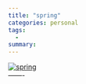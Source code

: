 ```yaml
---
title: "spring"
categories: personal
tags:
  -
summary: 
---
```

<p><a href="http://www.flickr.com/photos/87949960@N00/7808904/"><img src="http://photos6.flickr.com/7808904_516a612601_s.jpg" title="spring" alt="spring" /></a><br />
&#8212;&#8212;-</p>
